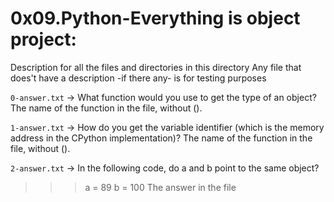 # 0x09.Python-Everything is object project:


Description for all the files and directories in this directory
Any file that does't have a description -if there any- is for testing purposes


`0-answer.txt` -> What function would you use to get the type of an object?
The name of the function in the file, without ().

`1-answer.txt` -> How do you get the variable identifier (which is the memory address in the CPython implementation)?
The name of the function in the file, without ().

`2-answer.txt` -> In the following code, do a and b point to the same object?
>>> a = 89
>>> b = 100
The answer in the file

